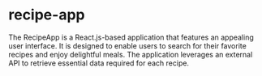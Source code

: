 # recipe-app

The RecipeApp is a React.js-based application that features an appealing user interface. It is designed to enable users to search for their favorite recipes and enjoy delightful meals. The application leverages an external API to retrieve essential data required for each recipe.
